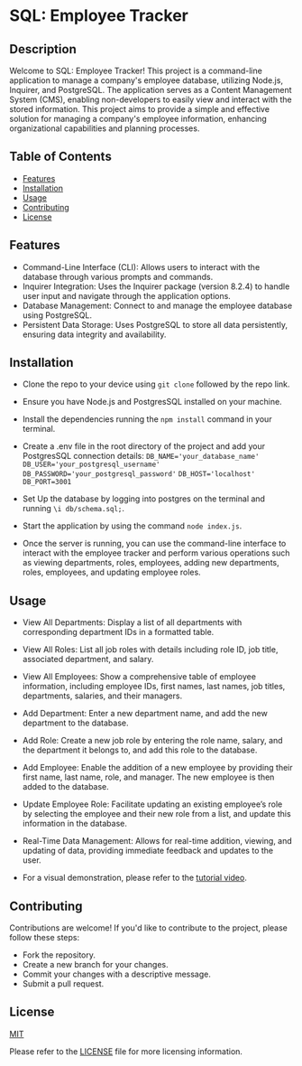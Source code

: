 # SQL: Employee Tracker


## Description

Welcome to SQL: Employee Tracker! This project is a command-line application to manage a company's employee database, utilizing Node.js, Inquirer, and PostgreSQL. The application serves as a Content Management System (CMS), enabling non-developers to easily view and interact with the stored information.
This project aims to provide a simple and effective solution for managing a company's employee information, enhancing organizational capabilities and planning processes.


## Table of Contents

- [Features](#features)
- [Installation](#installation)
- [Usage](#usage)
- [Contributing](#contributing)
- [License](#license)


## Features

- Command-Line Interface (CLI): Allows users to interact with the database through various prompts and commands.
- Inquirer Integration: Uses the Inquirer package (version 8.2.4) to handle user input and navigate through the application options.
- Database Management: Connect to and manage the employee database using PostgreSQL.
- Persistent Data Storage: Uses PostgreSQL to store all data persistently, ensuring data integrity and availability.


## Installation

- Clone the repo to your device using `git clone` followed by the repo link.

- Ensure you have Node.js and PostgresSQL installed on your machine. 

- Install the dependencies running the `npm install` command in your terminal.

- Create a .env file in the root directory of the project and add your PostgresSQL connection details:
`DB_NAME='your_database_name'`
`DB_USER='your_postgresql_username'`
`DB_PASSWORD='your_postgresql_password'`
`DB_HOST='localhost'`
`DB_PORT=3001`

- Set Up the database by logging into postgres on the terminal and running `\i db/schema.sql;`.

- Start the application by using the command `node index.js`.

- Once the server is running, you can use the command-line interface to interact with the employee tracker and perform various operations such as viewing departments, roles, employees, adding new departments, roles, employees, and updating employee roles.



## Usage

- View All Departments: Display a list of all departments with corresponding department IDs in a formatted table.

- View All Roles: List all job roles with details including role ID, job title, associated department, and salary.

- View All Employees: Show a comprehensive table of employee information, including employee IDs, first names, last names, job titles, departments, salaries, and their managers.

- Add Department: Enter a new department name, and add the new department to the database.

- Add Role: Create a new job role by entering the role name, salary, and the department it belongs to, and add this role to the database.

- Add Employee: Enable the addition of a new employee by providing their first name, last name, role, and manager. The new employee is then added to the database.

- Update Employee Role: Facilitate updating an existing employee’s role by selecting the employee and their new role from a list, and update this information in the database.

- Real-Time Data Management: Allows for real-time addition, viewing, and updating of data, providing immediate feedback and updates to the user.

- For a visual demonstration, please refer to the [tutorial video](https://drive.google.com/file/d/1e7XU1uXE9vvgt1tazUplbHs4QB8HGP6_/view?usp=sharing).




## Contributing

Contributions are welcome! If you'd like to contribute to the project, please follow these steps:
- Fork the repository.
- Create a new branch for your changes.
- Commit your changes with a descriptive message.
- Submit a pull request.


## License

[MIT]((https://opensource.org/licenses/MIT)) 

Please refer to the [LICENSE](./LICENSE) file for more licensing information.



